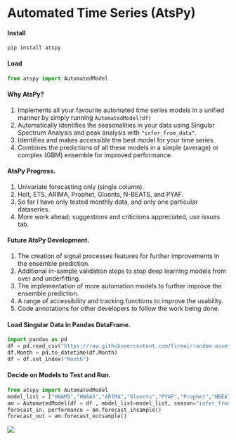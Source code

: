 # Automated Time Series (AtsPy)

#### Install
```
pip install atspy
```

#### Load
```python
from atspy import AutomatedModel
```

#### Why AtsPy?

1. Implements all your favourite automated time series models in a unified manner by simply running ```AutomatedModel(df)```
1. Automatically identifies the seasonalities in your data using Singular Spectrum Analysis and peak analysis with ```"infer_from_data"```.
1. Identifies and makes accessible the best model for your time series. 
1. Combines the predictions of all these models in a simple (average) or complex (GBM) ensemble for improved performance.

#### AtsPy Progress. 

1. Univariate forecasting only (single column). 
1. Holt, ETS, ARIMA, Prophet, Gluonts, N-BEATS, and PYAF.
1. So far I have only tested monthly data, and only one particular dataseries. 
1. More work ahead; suggestions and criticisms appreciated, use issues tab.

#### Future AtsPy Development.

1. The creation of signal processes features for further improvements in the ensemble prediction.
1. Additional in-sample validation steps to stop deep learning models from over and underfitting. 
1. The implementation of more automation models to further improve the ensemble prediction. 
1. A range of accessibility and tracking functions to improve the usability. 
1. Code annotations for other developers to follow the work being done. 


#### Load Singular Data in Pandas DataFrame.
```python
import pandas as pd
df = pd.read_csv("https://raw.githubusercontent.com/firmai/random-assets-two/master/ts/monthly-beer-australia.csv")
df.Month = pd.to_datetime(df.Month)
df = df.set_index("Month")
```

#### Decide on Models to Test and Run.
```python
from atspy import AutomatedModel
model_list = ["HWAMS","HWAAS","ARIMA","Gluonts","PYAF","Prophet","NBEATS"]
am = AutomatedModel(df = df , model_list=model_list, season="infer_from_data",forecast_len=20 )
forecast_in, performance = am.forecast_insample()
forecast_out = am.forecast_outsample()
```

![](https://github.com/firmai/atspy/blob/master/atspy_files/Screen%20Shot%202020-01-31%20at%207.51.07%20PM.png)

